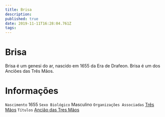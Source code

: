 ```yaml
---
title: Brisa
description: 
published: true
date: 2019-11-11T16:28:04.761Z
tags: 
---
```


<!-- SUBTITLE: Visão geral sobre Brisa -->

# Brisa
Brisa é um genesi do ar, nascido em 1655 da Era de Drafeon. Brisa é um dos Anciões das Três Mãos.

# Informações
`Nascimento` 1655 
`Sexo Biológico` Masculino
`Organizações Associadas` [Três Mãos](http://localhost/faccoes/faccoes-independentes/tres-maos#tres-maos)
`Títulos` [Ancião das Tres Mãos](http://localhost/rankings-e-titulos/anciao-das-tres-maos#anciao-das-tres-maos)

